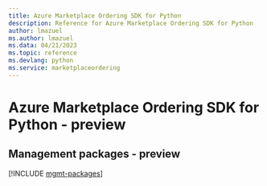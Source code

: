```yaml
---
title: Azure Marketplace Ordering SDK for Python
description: Reference for Azure Marketplace Ordering SDK for Python
author: lmazuel
ms.author: lmazuel
ms.data: 04/21/2023
ms.topic: reference
ms.devlang: python
ms.service: marketplaceordering
---
```

# Azure Marketplace Ordering SDK for Python - preview

## Management packages - preview
[!INCLUDE [mgmt-packages](marketplace-ordering-mgmt-index.md)]